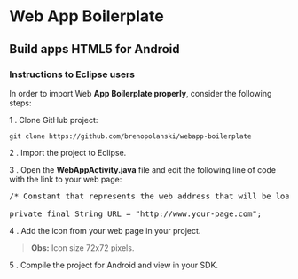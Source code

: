 # Web App Boilerplate

## Build apps HTML5 for Android

### Instructions to Eclipse users

In order to import Web **App Boilerplate properly**, consider the following steps:

1 . Clone GitHub project:

`git clone https://github.com/brenopolanski/webapp-boilerplate`

2 . Import the project to Eclipse.

3 . Open the **WebAppActivity.java** file and edit the following line of code with the link to your web page:

<pre>
/* Constant that represents the web address that will be loaded in WebView */

private final String URL = "http://www.your-page.com";
</pre>

4 . Add the icon from your web page in your project.

> **Obs:** Icon size 72x72 pixels.

5 . Compile the project for Android and view in your SDK.
